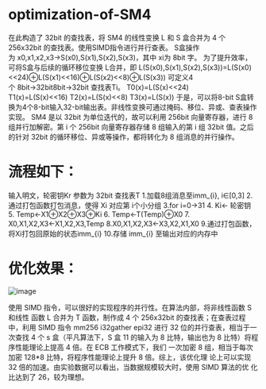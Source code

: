 # optimization-of-SM4
在此构造了 32bit 的查找表，将 SM4 的线性变换 L 和 S 盒合并为 4 个 256x32bit 的查找表。使用SIMD指令进行并行查表。
S盒操作为 x0,x1,x2,x3→S(x0),S(x1),S(x2),S(x3)，其中 xi为 8bit 字。
为了提升效率，可将S盒与后续的循环移位变换 L合并，即
L(S(x0),S(x1),S(x2),S(x3))=L(S(x0)<<24)⊕L(S(x1)<<16)⊕L(S(x2)<<8)⊕L(S(x3))
可定义4个 8bit→32bit8bit→32bit 查找表Ti。
T0(x)=L(S(x)<<24)<br>
T1(x)=L(S(x)<<16)
T2(x)=L(S(x)<<8)
T3(x)=L(S(x))
于是，可以将8-bit S盒转换为4个8-bit输入32-bit输出表。非线性变换可通过掩码、移位、异或、查表操作实现。
SM4 是以 32bit 为单位迭代的，故可以利用 256bit 向量寄存器，进行 8 组并行加解密。第 i 个 256bit 向量寄存器存储 8 组输入的第 i 组 32bit 值。之后的针对 32bit 的循环移位、异或等操作，都将转化为 8 组消息的并行操作。

# 流程如下：
输入明文，轮密钥Kr
参数为 32bit 查找表T
1.加载8组消息至imm_{i}, i∈[0,3]
2.通过打包函数打包消息，使得 Xi 对应第 i个小分组
3.for i=0→31
4.  Ki← 轮密钥
5.  Temp←X1⊕X2⊕X3⊕Ki
6.  Temp←T(Temp)⊕X0
7.  X0,X1,X2,X3←X1,X2,X3,Temp
8.X0,X1,X2,X3←X3,X2,X1,X0
9.通过打包函数，将Xi打包回原始的状态imm_{i}
10.存储 imm_{i} 至输出对应的内存中


# 优化效果： 
![image](https://user-images.githubusercontent.com/104118101/178234820-97390578-2f39-4a73-8257-a13063854b9d.png)

使用 SIMD 指令，可以很好的实现程序的并行性。在算法内部，将非线性函数 S 和线性
函数 L 合并为 T 函数，制作成 4 个 256x32bit 的查找表；在查表过程中，利用 SIMD 指令
mm256 i32gather epi32 进行 32 位的并行查表，相当于一次查找 4 个 s 盒（平凡算法下，S 盒
11
的输入为 8 比特，输出也为 8 比特）将程序性能理论上提高 4 倍。在 ECB 工作模式下，我们
一次加密 8 组，相当于每次加密 128*8 比特，将程序性能理论上提升 8 倍。综上，该优化理
论上可以实现 32 倍的加速。由实验数据可以看出，当数据规模较大时，使用 SIMD 算法的优
化比达到了 26，较为理想。

